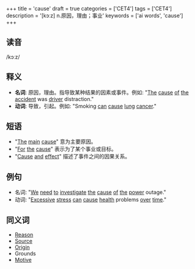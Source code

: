 +++
title = 'cause'
draft = true
categories = ['CET4']
tags = ['CET4']
description = '[kɔːz] n.原因，理由；事业'
keywords = ['ai words', 'cause']
+++

## 读音
/kɔːz/

## 释义
- **名词**: 原因，理由。指导致某种结果的因素或事件。例如: "[The](/zh/post/the/) [cause](/zh/post/cause/) [of](/zh/post/of/) [the](/zh/post/the/) [accident](/zh/post/accident/) was [driver](/zh/post/driver/) distraction."
- **动词**: 导致，引起。例如: "Smoking [can](/zh/post/can/) [cause](/zh/post/cause/) [lung](/zh/post/lung/) [cancer](/zh/post/cancer/)."

## 短语
- "[The](/zh/post/the/) [main](/zh/post/main/) [cause](/zh/post/cause/)" 意为主要原因。
- "[For](/zh/post/for/) [the](/zh/post/the/) [cause](/zh/post/cause/)" 表示为了某个事业或目标。
- "[Cause](/zh/post/cause/) [and](/zh/post/and/) [effect](/zh/post/effect/)" 描述了事件之间的因果关系。

## 例句
- 名词: "[We](/zh/post/we/) [need](/zh/post/need/) [to](/zh/post/to/) [investigate](/zh/post/investigate/) [the](/zh/post/the/) [cause](/zh/post/cause/) [of](/zh/post/of/) [the](/zh/post/the/) [power](/zh/post/power/) outage."
- 动词: "[Excessive](/zh/post/excessive/) [stress](/zh/post/stress/) [can](/zh/post/can/) [cause](/zh/post/cause/) [health](/zh/post/health/) problems [over](/zh/post/over/) [time](/zh/post/time/)."

## 同义词
- [Reason](/zh/post/reason/)
- [Source](/zh/post/source/)
- [Origin](/zh/post/origin/)
- Grounds
- [Motive](/zh/post/motive/)
